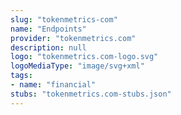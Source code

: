 ```yaml
---
slug: "tokenmetrics-com"
name: "Endpoints"
provider: "tokenmetrics.com"
description: null
logo: "tokenmetrics.com-logo.svg"
logoMediaType: "image/svg+xml"
tags:
- name: "financial"
stubs: "tokenmetrics.com-stubs.json"
---
```

